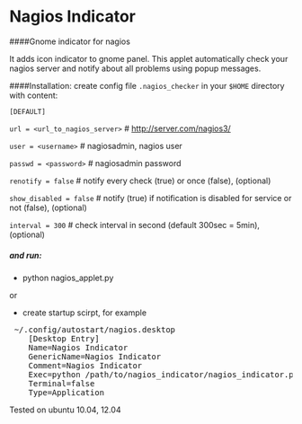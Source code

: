 Nagios Indicator
=============

####Gnome indicator for nagios

It adds icon indicator to gnome panel.
This applet automatically check your nagios server and notify about all problems using popup messages.

####Installation:
create config file `.nagios_checker` in your `$HOME` directory with content:

`[DEFAULT]`

`url = <url_to_nagios_server>` # http://server.com/nagios3/

`user = <username>` # nagiosadmin, nagios user

`passwd = <password>` # nagiosadmin password

`renotify = false` # notify every check (true) or once (false), (optional)

`show_disabled = false` # notify (true) if notification is disabled for service or not (false), (optional)

`interval = 300` # check interval in second (default 300sec = 5min),  (optional)


##### and run:

* python nagios_applet.py
    
or

* create startup scirpt, for example


<pre> ~/.config/autostart/nagios.desktop
    [Desktop Entry]
    Name=Nagios Indicator
    GenericName=Nagios Indicator
    Comment=Nagios Indicator
    Exec=python /path/to/nagios_indicator/nagios_indicator.py
    Terminal=false
    Type=Application
</pre>




Tested on ubuntu 10.04, 12.04
